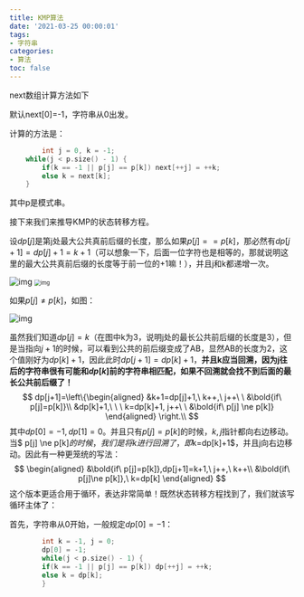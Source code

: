 ```yaml
---
title: KMP算法
date: '2021-03-25 00:00:01'
tags: 
- 字符串
categories:
- 算法
toc: false
---
```


next数组计算方法如下

默认next[0]=-1，字符串从0出发。

计算的方法是：

```cpp
		int j = 0, k = -1;
    while(j < p.size() - 1) {
        if(k == -1 || p[j] == p[k]) next[++j] = ++k;
        else k = next[k];
    }
```

其中p是模式串。

接下来我们来推导KMP的状态转移方程。

设$dp[j]$是第j处最大公共真前后缀的长度，那么如果$p[j]==p[k]$，那必然有$dp[j+1]=dp[j]+1=k+1$（可以想象一下，后面一位字符也是相等的，那就说明这里的最大公共真前后缀的长度等于前一位的+1嘛！），并且j和k都递增一次。

<img src="https://cdn.jsdelivr.net/gh/InverseDa/image@master/image/20201203201226895.png" alt="img"  />

<img src="https://img-blog.csdnimg.cn/20201203201234972.png?x-oss-process=image/watermark,type_ZmFuZ3poZW5naGVpdGk,shadow_10,text_aHR0cHM6Ly9ibG9nLmNzZG4ubmV0L3dlaXhpbl81MjYyMjIwMA==,size_16,color_FFFFFF,t_70" alt="img" style="zoom:67%;" />

如果$p[j]\ne p[k]$，如图：

![img](https://cdn.jsdelivr.net/gh/InverseDa/image@master/image/20201203201247925.png)

虽然我们知道$dp[j]=k$（在图中k为3，说明j处的最长公共前后缀的长度是3），但是当指向$j+1$的时候，可以看到公共的前后缀变成了AB，显然AB的长度为2，这个值刚好为$dp[k]+1$，因此此时$dp[j+1]=dp[k]+1$，**并且k应当回溯，因为j往后的字符串很有可能和$dp[k]$前的字符串相匹配，如果不回溯就会找不到后面的最长公共前后缀了！**
$$
dp[j+1]=\left\{\begin{aligned}
&k+1=dp[j]+1,\ k++,\ j++\ \ &\bold{if\ p[j]=p[k]}\\
&dp[k]+1,\ \ \ k=dp[k]+1, j++\ \ &\bold{if\ p[j] \ne p[k]}
\end{aligned}
\right.\\
$$
其中$dp[0]=-1, dp[1]=0$。并且只有$p[j]=p[k]$的时候，$k,j$指针都向右边移动。当$ p[j] \ne p[k]$的时候，我们是将k进行回溯了，即$k=dp[k]+1$，并且j向右边移动。因此有一种更笼统的写法：
$$
\begin{aligned}
&\bold{if\ p[j]=p[k]},dp[j+1]=k+1,\ j++,\ k++\\
&\bold{if\ p[j]\ne p[k]},\ k=dp[k]
\end{aligned}
$$
这个版本更适合用于循环，表达非常简单！既然状态转移方程找到了，我们就该写循环主体了：

首先，字符串从0开始，一般规定$dp[0]=-1$：

```cpp
		int k = -1, j = 0;
		dp[0] = -1;
		while(j < p.size() - 1) {
  		if(k == -1 || p[j] == p[k]) dp[++j] = ++k;
  		else k = dp[k];
		}
```
